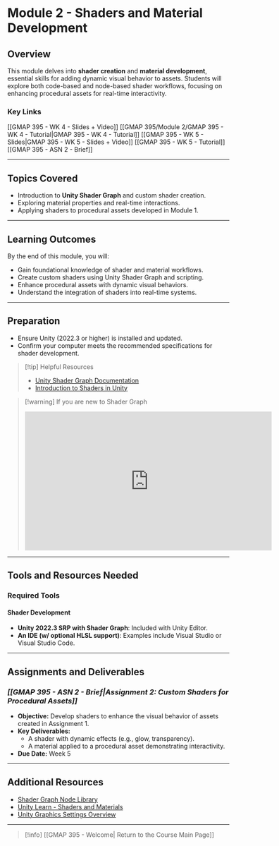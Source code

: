 # Module 2 - Shaders and Material Development

## Overview

This module delves into **shader creation** and **material development**, essential skills for adding dynamic visual behavior to assets. Students will explore both code-based and node-based shader workflows, focusing on enhancing procedural assets for real-time interactivity.

### Key Links

[[GMAP 395 - WK 4 - Slides + Video]]
[[GMAP 395/Module 2/GMAP 395 - WK 4 - Tutorial|GMAP 395 - WK 4 - Tutorial]]
[[GMAP 395 - WK 5 - Slides|GMAP 395 - WK 5 - Slides + Video]]
[[GMAP 395 - WK 5 - Tutorial]]
[[GMAP 395 - ASN 2 - Brief]]

---

## Topics Covered

- Introduction to **Unity Shader Graph** and custom shader creation.
- Exploring material properties and real-time interactions.
- Applying shaders to procedural assets developed in Module 1.

---

## Learning Outcomes

By the end of this module, you will:

- Gain foundational knowledge of shader and material workflows.
- Create custom shaders using Unity Shader Graph and scripting.
- Enhance procedural assets with dynamic visual behaviors.
- Understand the integration of shaders into real-time systems.

---

## Preparation

- Ensure Unity (2022.3 or higher) is installed and updated.
- Confirm your computer meets the recommended specifications for shader development.

> [!tip] Helpful Resources
> 
> - [Unity Shader Graph Documentation](https://docs.unity3d.com/Manual/shader-graph.html)
> - [Introduction to Shaders in Unity](https://www.kodeco.com/5671826-introduction-to-shaders-in-unity)

> [!warning] If you are new to Shader Graph
> <iframe width="560" height="315" src="https://www.youtube.com/embed/TbZYoSu1w8Y?si=E8SKHiIIhNl0PSzr" title="YouTube video player" frameborder="0" allow="accelerometer; autoplay; clipboard-write; encrypted-media; gyroscope; picture-in-picture; web-share" referrerpolicy="strict-origin-when-cross-origin" allowfullscreen></iframe>

---

## Tools and Resources Needed

### Required Tools
#### Shader Development
- **Unity 2022.3 SRP with Shader Graph**: Included with Unity Editor.
- **An IDE (w/ optional HLSL support)**: Examples include Visual Studio or Visual Studio Code.

---

## Assignments and Deliverables

### _**[[GMAP 395 - ASN 2 - Brief|Assignment 2: Custom Shaders for Procedural Assets]]**_
- **Objective:** Develop shaders to enhance the visual behavior of assets created in Assignment 1.
- **Key Deliverables:**
    - A shader with dynamic effects (e.g., glow, transparency).
    - A material applied to a procedural asset demonstrating interactivity.
- **Due Date:** Week 5

---

## Additional Resources
- [Shader Graph Node Library](https://docs.unity3d.com/Packages/com.unity.shadergraph@16.0/manual/Node-Library.html)
- [Unity Learn - Shaders and Materials](https://learn.unity.com/mission/creative-core-shaders-and-materials?pathwayId=61a65568edbc2a00206076dd)
- [Unity Graphics Settings Overview](https://docs.unity3d.com/2022.3/Documentation/Manual/class-GraphicsSettings.html)

---

> [!info] [[GMAP 395 - Welcome| Return to the Course Main Page]]